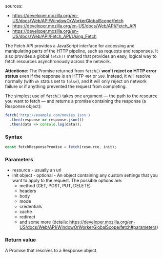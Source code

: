 sources: 
- https://developer.mozilla.org/en-US/docs/Web/API/WindowOrWorkerGlobalScope/fetch
- https://developer.mozilla.org/en-US/docs/Web/API/Fetch_API
- https://developer.mozilla.org/en-US/docs/Web/API/Fetch_API/Using_Fetch

The Fetch API provides a JavaScript interface for accessing and manipulating parts of the HTTP pipeline, such as requests and responses. It also provides a global `fetch()` method that provides an easy, logical way to fetch resources asynchronously across the network.

**Attentione**: The Promise returned from `fetch()` **won’t reject on HTTP error status** even if the response is an HTTP `404` or `500`. Instead, it will resolve normally (with `ok` status set to `false`), and it will only reject on network failure or if anything prevented the request from completing.

The simplest use of `fetch()` takes one argument — the path to the resource you want to fetch — and returns a promise containing the response (a Response object):
```js
fetch('http://example.com/movies.json')
  .then(response => response.json())
  .then(data => console.log(data));
```

### Syntax
```js
const fetchResponsePromise = fetch(resource, init);
```

### Parameters
- resource - usually an url
- init object - optional - An object containing any custom settings that you want to apply to the request. The possible options are:
  - method (GET, POST, PUT, DELETE)
  - headers
  - body
  - mode
  - credentials
  - cache
  - redirect
  - and some more (details: https://developer.mozilla.org/en-US/docs/Web/API/WindowOrWorkerGlobalScope/fetch#parameters)


### Return value
A Promise that resolves to a Response object.